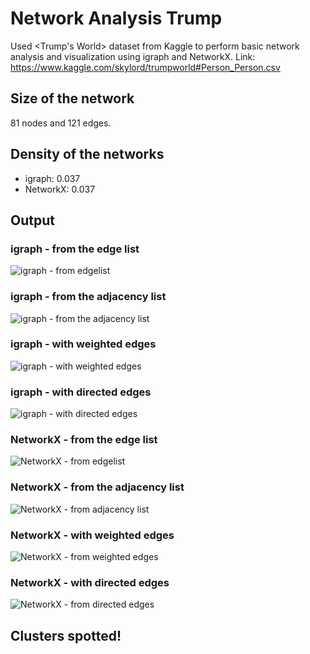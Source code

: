 # Network Analysis Trump
Used &lt;Trump's World> dataset from Kaggle to perform basic network analysis and visualization using igraph and NetworkX.
Link: https://www.kaggle.com/skylord/trumpworld#Person_Person.csv

## Size of the network
81 nodes and 121 edges.

## Density of the networks
+ igraph: 0.037
+ NetworkX: 0.037

## Output

### igraph - from the edge list
![igraph - from edgelist](https://github.com/xinyiy/Network-Analysis-Trump/blob/master/igraph%20-%20edge%20list.png)

### igraph - from the adjacency list
![igraph - from the adjacency list](https://github.com/xinyiy/Network-Analysis-Trump/blob/master/igraph%20-%20adjacency%20list.png)

### igraph - with weighted edges
![igraph - with weighted edges](https://github.com/xinyiy/Network-Analysis-Trump/blob/master/igraph%20-%20weighted%20edges.png)

### igraph - with directed edges
![igraph - with directed edges](https://github.com/xinyiy/Network-Analysis-Trump/blob/master/igraph%20-%20directed%20edges.png)

### NetworkX - from the edge list
![NetworkX - from edgelist](https://github.com/xinyiy/Network-Analysis-Trump/blob/master/networkx%20-%20edgelist.png)

### NetworkX - from the adjacency list
![NetworkX - from adjacency list](https://github.com/xinyiy/Network-Analysis-Trump/blob/master/networkx%20-%20adjacency%20list.png)

### NetworkX - with weighted edges
![NetworkX - from weighted edges](https://github.com/xinyiy/Network-Analysis-Trump/blob/master/networkx%20-%20weighted%20edge%20list.png)

### NetworkX - with directed edges
![NetworkX - from directed edges](https://github.com/xinyiy/Network-Analysis-Trump/blob/master/networkx%20-%20directed%20edges.png)

## Clusters spotted!


